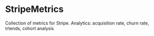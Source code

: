 StripeMetrics
=============

Collection of metrics for Stripe.
Analytics: acquisition rate, churn rate, trtends, cohort analysis 
